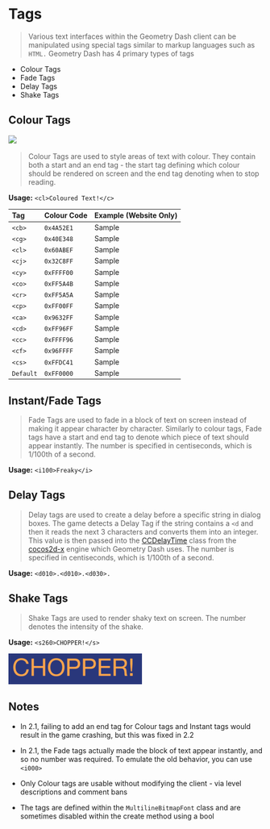 # Tags

> Various text interfaces within the Geometry Dash client can be manipulated using special tags similar to markup languages such as `HTML.` Geometry Dash has 4 primary types of tags

- Colour Tags
- Fade Tags
- Delay Tags
- Shake Tags

## Colour Tags

<link rel="stylesheet" href="stylesheets/imageStyles.css">
<img src="https://raw.githubusercontent.com/Wyliemaster/gddocs/master/assets/screenshots/colour_tags.png" class="alertlayer">

> Colour Tags are used to style areas of text with colour. They contain both a start and an end tag - the start tag defining which colour should be rendered on screen and the end tag denoting when to stop reading. 

**Usage:** `<cl>Coloured Text!</c>`

<link rel="stylesheet" href="stylesheets/colour_tags.css">

| Tag       | Colour Code | Example (Website Only)                                 |
| :-------- | :---------- | :----------------------------------------------------- |
| `<cb>`    | `0x4A52E1`  | <cb>Sample</cb>                                        |
| `<cg>`    | `0x40E348`  | <cg>Sample</cg>                                        |
| `<cl>`    | `0x60ABEF`  | <cl>Sample</cg>                                        |
| `<cj>`    | `0x32C8FF`  | <cj>Sample</cj>                                        |
| `<cy>`    | `0xFFFF00`  | <cy>Sample</cy>                                        |
| `<co>`    | `0xFF5A4B`  | <co>Sample</co>                                        |
| `<cr>`    | `0xFF5A5A`  | <cr>Sample</cr>                                        |
| `<cp>`    | `0xFF00FF`  | <cp>Sample</cp>                                        |
| `<ca>`    | `0x9632FF`  | <ca>Sample</ca>                                        |
| `<cd>`    | `0xFF96FF`  | <cd>Sample</cd>                                        |
| `<cc>`    | `0xFFFF96`  | <cc>Sample</cc>                                        |
| `<cf>`    | `0x96FFFF`  | <cf>Sample</cf>                                        |
| `<cs>`    | `0xFFDC41`  | <cs>Sample</cs>                                        |
| `Default` | `0xFF0000`  | <ccDefault>Sample</ccDefault> <!-- Ha Ha funny joke--> |

## Instant/Fade Tags

> Fade Tags are used to fade in a block of text on screen instead of making it appear character by character. Similarly to colour tags, Fade tags have a start and end tag to denote which piece of text should appear instantly. The number is specified in centiseconds, which is 1/100th of a second.

**Usage:** `<i100>Freaky</i>`

## Delay Tags

> Delay tags are used to create a delay before a specific string in dialog boxes. The game detects a Delay Tag if the string contains a `<d` and then it reads the next 3 characters and converts them into an integer. This value is then passed into the [CCDelayTime](https://docs.cocos2d-x.org/api-ref/cplusplus/V2.2/d6/dde/classcocos2d_1_1_c_c_delay_time.html) class from the [cocos2d-x](/) engine which Geometry Dash uses. The number is specified in centiseconds, which is 1/100th of a second.

**Usage:** `<d010>.<d010>.<d030>.`

## Shake Tags

> Shake Tags are used to render shaky text on screen. The number denotes the intensity of the shake.

**Usage:** `<s260>CHOPPER!</s>`

![shake preview](../assets/shake_tag.gif)

## Notes

- In 2.1, failing to add an end tag for Colour tags and Instant tags would result in the game crashing, but this was fixed in 2.2

- In 2.1, the Fade tags actually made the block of text appear instantly, and so no number was required. To emulate the old behavior, you can use `<i000>`

- Only Colour tags are usable without modifying the client - via level descriptions and comment bans

- The tags are defined within the `MultilineBitmapFont` class and are sometimes disabled within the create method using a bool
